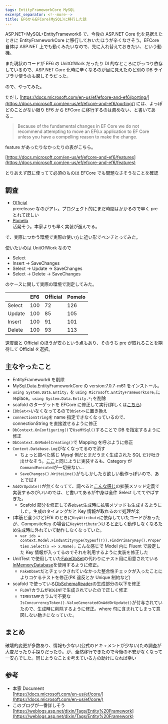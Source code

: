 ```yaml
---
tags: EntityFrameworkCore MySQL
excerpt_separator: <!--more-->
title: EF6からEFCore(MySQL)に移行した話
---
```


ASP.NET+MySQL+EntityFramework6 で、今後の ASP.NET Core 化を見据えたときに EntityFrameworkCore に移行しておいたほうが辛くなさそう。EFCore 自体は ASP.NET 上でも動くみたいなので、先に入れ替えておきたい、という動機。

また現状のコードが EF6 の UnitOfWork だったり DI 的なところにがっつり依存しているので、ASP.NET Core 化時に辛くなるのが目に見えたのと別の DB ライブラリ使うのも厳しそうだった。

ので、やってみた。

<!--more-->

ただし
[https://docs.microsoft.com/en-us/ef/efcore-and-ef6/porting/](https://docs.microsoft.com/en-us/ef/efcore-and-ef6/porting/)
には、よっぽどのことがない限り EF6 から EFCore に移行するのは薦めない、と書いてある…

> Because of the fundamental changes in EF Core we do not recommend attempting to move an EF6.x application to EF Core unless you have a compelling reason to make the change.

feature があったりなかったりの表がこちら。

[https://docs.microsoft.com/en-us/ef/efcore-and-ef6/features](https://docs.microsoft.com/en-us/ef/efcore-and-ef6/features)

とりあえず既に使ってて必須のものは EFCore でも問題なさそうなことを確認

## 調査

- [Official](https://www.nuget.org/packages/MySql.Data.EntityFrameworkCore)  
  prerelease なのがアレ。プロジェクト的にまだ時間はかかるので早く pre とれてほしい
- [Pomelo](https://github.com/PomeloFoundation/Pomelo.EntityFrameworkCore.MySql)  
  活発そう。本家よりも早く実装が進んでる。

で、実際につかう環境で実際の使い方に近い形でベンチとってみた。

使いたいのは UnitOfWork なので

- Select
- Insert -> SaveChanges
- Select -> Update -> SaveChanges
- Select -> Delete -> SaveChanges

のケースに関して実際の環境で測定してみた。

|        | EF6 | Official | Pomelo |
| ------ | --- | -------- | ------ |
| Select | 100 | 72       | 126    |
| Update | 100 | 85       | 105    |
| Insert | 100 | 91       | 101    |
| Delete | 100 | 93       | 113    |

速度面と Official のほうが安心という点もあり、そのうち pre が取れることを期待して Official を選択。

## 主なやったこと

- EntityFramework6 を削除
- MySql.Data.EntityFrameworkCore の version:7.0.7-m61 をインストール。
- `using System.Data.Entity;` を `using Microsoft.EntityFrameworkCore;`に replace。`using System.Data.Entity.*;`を削除
- scafold のターゲットを EFCore に修正して実行(詳しくは[こちら](https://taross-f.github.io/EntityFramework%E3%81%AEPOCO%E3%82%92Mysql%E3%81%AE%E3%83%86%E3%83%BC%E3%83%96%E3%83%AB%E3%81%8B%E3%82%89%E7%94%9F%E6%88%90%E3%81%99%E3%82%8B/))
- `IDbSet<>`いなくなってるので`DbSet<>`に置き換え
- `connectionString`を name 指定できなくなっているので、connectionString を直接渡せるように修正
- `DbContext.OnConfiguring()`で`UseMYSql()`することで DB を指定するように修正
- `DbContext.OnModelCreating()`で Mapping を呼ぶように修正
- `Context.Database.Log`がなくなってるので消す
  - ちょっと調べた感じ Mysql 側だとまだうまく生成された SQL だけ吐き出せなそう。[ここ](https://docs.microsoft.com/en-us/ef/core/miscellaneous/logging#other-applications)と同じように実装するも、Category が`CommandExecuted`が一切来ない…
  - `SaveChanges().WriteLine()`がもしかしたら欲しい動作っぽいので、あとで試す
- `AddOrUpdate()`が無くなってて、調べると[こんな感じ](https://stackoverflow.com/questions/36208580/what-happened-to-addorupdate-in-ef-7)の拡張メソッド定義で実装するのがいいのでは、と書いてあるが中身は全件 Select しててやばすぎた。
  - Scafold 部分を修正して各`DbSet`生成時に拡張メソッドも生成するようにした。生成のタイミングだと Key 情報が取れるので処理が楽
- (本筋と違うけど)Ef6 のときに`KeyAttribute`に依存していたコードがあったが、CompositeKey の場合に`KeyAttribute`つけると正しく動作しなくなるため生成時に外れていて動作しなくなっていた。
  - `var ids = context.Model.FindEntityType(typeof(T)).FindPrimaryKey().Properties.Select(x => x.Name);` こんな感じで Model 内に Fluent で設定した Key 情報が入ってるのでそれを利用するように実装を修正した
- UnitTest で使用していた[FakeDbSet](https://www.nuget.org/packages/FakeDbSet/)の代わりにテスト用に用意されている[InMemoryDatabase](https://stormpath.com/blog/tutorial-entity-framework-core-in-memory-database-asp-net-core)を使用するように修正。
  - `FakeDbSet`だとチェックされていなかった整合性チェックが入ったことによりコケるテストを修正(PK 違反とか Unique 制約など)
- scafold で使っている[DbSchemaReader](https://github.com/martinjw/dbschemareader)の生成部分の以下を修正
  - `FLOAT`カラムが`BIGINT`で生成されていたので正しく修正
  - `TIMESTAMP`カラムで不要な`IsConcurrencyToken().ValueGeneratedOnAddOrUpdate()`が付与されていたので、生成時に削除するように修正。where 句に含まれてしまって意図しない動きになっていた。

## まとめ

破壊的変更が多数あり、情報も少ない(公式のドキュメントが少ない)ため調査が大変だったり手探りだったり。が、全然移行できたので今後の不安がなくなって一安心でした。同じようなことを考えている方の助けになれば幸い

## 参考

- 本家 Document  
  [https://docs.microsoft.com/en-us/ef/core/](https://docs.microsoft.com/en-us/ef/core/)
- このブログが一番詳しそう  
  [https://weblogs.asp.net/dixin/Tags/Entity%20Framework](https://weblogs.asp.net/dixin/Tags/Entity%20Framework)
